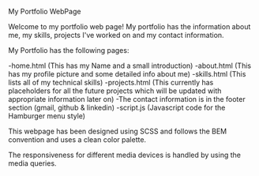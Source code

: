 
My Portfolio WebPage

Welcome to my portfolio web page!
My portfolio has the information about me, my skills, projects I've worked on and my contact information.

My Portfolio has the following pages:

-home.html (This has my Name and a small introduction)
-about.html (This has my profile picture and some detailed info about me)
-skills.html (This lists all of my technical skills)
-projects.html (This currently has placeholders for all the future projects which will be updated with appropriate information later on)
-The contact information is in the footer section (gmail, github & linkedin)
-script.js (Javascript code for the Hamburger menu style)

This webpage has been designed using SCSS and follows the BEM convention and uses a clean color palette.

The responsiveness for different media devices is handled by using the media queries.
